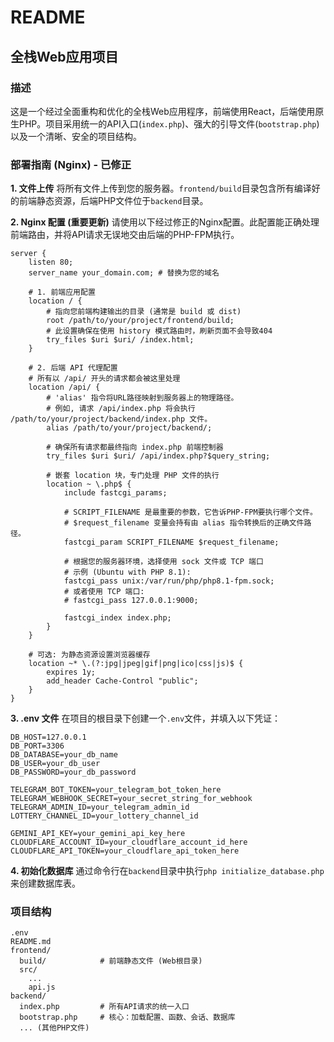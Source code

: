 # README

## 全栈Web应用项目

### 描述
这是一个经过全面重构和优化的全栈Web应用程序，前端使用React，后端使用原生PHP。项目采用统一的API入口(`index.php`)、强大的引导文件(`bootstrap.php`)以及一个清晰、安全的项目结构。

### 部署指南 (Nginx) - 已修正

**1. 文件上传**
将所有文件上传到您的服务器。`frontend/build`目录包含所有编译好的前端静态资源，后端PHP文件位于`backend`目录。

**2. Nginx 配置 (重要更新)**
请使用以下经过修正的Nginx配置。此配置能正确处理前端路由，并将API请求无误地交由后端的PHP-FPM执行。

```nginx
server {
    listen 80;
    server_name your_domain.com; # 替换为您的域名

    # 1. 前端应用配置
    location / {
        # 指向您前端构建输出的目录 (通常是 build 或 dist)
        root /path/to/your/project/frontend/build;
        # 此设置确保在使用 history 模式路由时，刷新页面不会导致404
        try_files $uri $uri/ /index.html;
    }

    # 2. 后端 API 代理配置
    # 所有以 /api/ 开头的请求都会被这里处理
    location /api/ {
        # 'alias' 指令将URL路径映射到服务器上的物理路径。
        # 例如, 请求 /api/index.php 将会执行 /path/to/your/project/backend/index.php 文件。
        alias /path/to/your/project/backend/;

        # 确保所有请求都最终指向 index.php 前端控制器
        try_files $uri $uri/ /api/index.php?$query_string;

        # 嵌套 location 块，专门处理 PHP 文件的执行
        location ~ \.php$ {
            include fastcgi_params;

            # SCRIPT_FILENAME 是最重要的参数，它告诉PHP-FPM要执行哪个文件。
            # $request_filename 变量会持有由 alias 指令转换后的正确文件路径。
            fastcgi_param SCRIPT_FILENAME $request_filename;

            # 根据您的服务器环境，选择使用 sock 文件或 TCP 端口
            # 示例 (Ubuntu with PHP 8.1):
            fastcgi_pass unix:/var/run/php/php8.1-fpm.sock;
            # 或者使用 TCP 端口:
            # fastcgi_pass 127.0.0.1:9000;

            fastcgi_index index.php;
        }
    }

    # 可选: 为静态资源设置浏览器缓存
    location ~* \.(?:jpg|jpeg|gif|png|ico|css|js)$ {
        expires 1y;
        add_header Cache-Control "public";
    }
}
```

**3. .env 文件**
在项目的根目录下创建一个`.env`文件，并填入以下凭证：
```
DB_HOST=127.0.0.1
DB_PORT=3306
DB_DATABASE=your_db_name
DB_USER=your_db_user
DB_PASSWORD=your_db_password

TELEGRAM_BOT_TOKEN=your_telegram_bot_token_here
TELEGRAM_WEBHOOK_SECRET=your_secret_string_for_webhook
TELEGRAM_ADMIN_ID=your_telegram_admin_id
LOTTERY_CHANNEL_ID=your_lottery_channel_id

GEMINI_API_KEY=your_gemini_api_key_here
CLOUDFLARE_ACCOUNT_ID=your_cloudflare_account_id_here
CLOUDFLARE_API_TOKEN=your_cloudflare_api_token_here
```

**4. 初始化数据库**
通过命令行在`backend`目录中执行`php initialize_database.php`来创建数据库表。

### 项目结构
```
.env
README.md
frontend/
  build/            # 前端静态文件 (Web根目录)
  src/
    ...
    api.js
backend/
  index.php         # 所有API请求的统一入口
  bootstrap.php     # 核心：加载配置、函数、会话、数据库
  ... (其他PHP文件)
```
